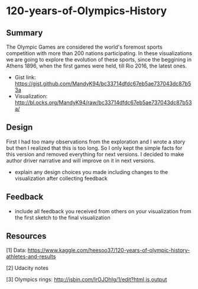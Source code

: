 # 120-years-of-Olympics-History

## Summary
  The Olympic Games are considered the world's foremost sports competition with more than 200 nations participating. In these visualizations we are going to explore the evolution of these sports, since the beggining in Athens 1896, when the first games were held, till Rio 2016, the latest ones.
 - Gist link: https://gist.github.com/MandyK94/bc33714dfdc67eb5ae737043dc87b53a
 - Visualization: http://bl.ocks.org/MandyK94/raw/bc33714dfdc67eb5ae737043dc87b53a/

## Design 
  First I had too many observations from the exploration and I wrote a story but then I realized that this is too long. So I only kept the simple facts for this version and removed everything for next versions. I decided to make author driver narrative and will improve on it in next versions.
- explain any design choices you made including changes to the visualization after collecting feedback

## Feedback
- include all feedback you received from others on your visualization from the first sketch to the final visualization

## Resources 

[1] Data: https://www.kaggle.com/heesoo37/120-years-of-olympic-history-athletes-and-results

[2] Udacity notes

[3] Olympics rings: http://jsbin.com/IrOJOhIg/1/edit?html,js,output
